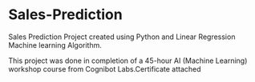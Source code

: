 # Sales-Prediction
Sales Prediction Project created using Python and Linear Regression Machine learning Algorithm.

This project was done in completion of a 45-hour AI (Machine Learning) workshop course from Cognibot Labs.Certificate attached
